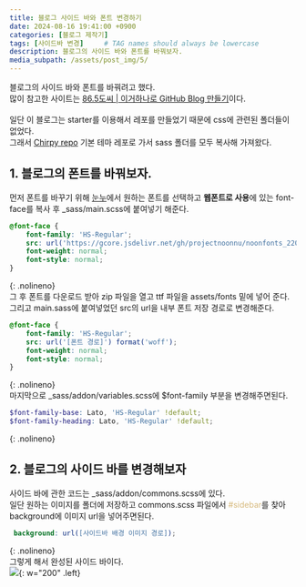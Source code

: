 ```yaml
---
title: 블로그 사이드 바와 폰트 변경하기
date: 2024-08-16 19:41:00 +0900
categories: [블로그 제작기]
tags: [사이드바 변경]     # TAG names should always be lowercase
description: 블로그의 사이드 바와 폰트를 바꿔보자.
media_subpath: /assets/post_img/5/
---
```


블로그의 사이드 바와 폰트를 바꿔려고 했다.   
많이 참고한 사이트는 [ 86.5도씨 | 이거하나로 GitHub Blog 만들기](https://www.handongbee.com/posts/GitHub-Blog-%EC%8B%9C%EC%9E%91%ED%95%98%EA%B8%B0/)이다.   
<br>
일단 이 블로그는 starter를 이용해서 레포를 만들었기 때문에 css에 관련된 폴더들이 없었다.   
그래서 [Chirpy repo](https://github.com/cotes2020/jekyll-theme-chirpy) 기본 테마 레포로 가서 sass 폴더를 모두 복사해 가져왔다.  

## 1. 블로그의 폰트를 바꿔보자.
먼저 폰트를 바꾸기 위해 [눈누](https://noonnu.cc/)에서 원하는 폰트를 선택하고 **웹폰트로 사용**에 있는 font-face를 복사 후 _sass/main.scss에 붙여넣기 해준다.   

```scss
@font-face {
    font-family: 'HS-Regular';
    src: url('https://gcore.jsdelivr.net/gh/projectnoonnu/noonfonts_2201-2@1.0/HS-Regular.woff') format('woff');
    font-weight: normal;
    font-style: normal;
}
```
{: .nolineno}
<br>
그 후 폰트를 다운로드 받아 zip 파일을 열고 ttf 파일을 assets/fonts 밑에 넣어 준다.    
그리고 main.sass에 붙여넣었던 src의 url을 내부 폰트 저장 경로로 변경해준다.   

```scss
@font-face {
    font-family: 'HS-Regular';
    src: url('[폰트 경로]') format('woff');
    font-weight: normal;
    font-style: normal;
}
```
{: .nolineno}
<br>
마지막으로 _sass/addon/variables.scss에 $font-family 부분을 변경해주면된다.

```scss
$font-family-base: Lato, 'HS-Regular' !default;
$font-family-heading: Lato, 'HS-Regular' !default;
```
{: .nolineno}

## 2. 블로그의 사이드 바를 변경해보자

사이드 바에 관한 코드는 _sass/addon/commons.scss에 있다.   
일단 원하는 이미지를 폴더에 저장하고 commons.scss 파일에서 <span style="color: #d7ba7d">#sidebar</span>를 찾아 background에 이미지 url을 넣어주면된다.   
```scss
 background: url([사이드바 배경 이미지 경로]);
```
{: .nolineno}
<br>
그렇게 해서 완성된 사이드 바이다.
<br>
![](img1.png){: w="200" .left}
<br><br><br><br><br><br><br><br><br><br><br><br><br><br><br><br><br><br><br><br>